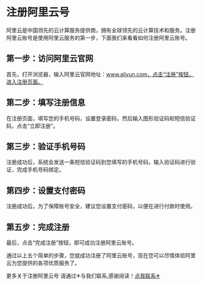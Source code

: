 # 注册阿里云号

阿里云是中国领先的云计算服务提供商，拥有全球领先的云计算技术和服务。注册阿里云账号是使用阿里云服务的第一步，下面我们来看看如何注册阿里云账号。

## 第一步：访问阿里云官网

首先，打开浏览器，输入阿里云官网地址：www.aliyun.com，点击“注册”按钮，进入注册页面。

## 第二步：填写注册信息

在注册页面，填写您的手机号码，设置登录密码，然后输入图形验证码和短信验证码，点击“立即注册”。

## 第三步：验证手机号码

注册成功后，系统会发送一条短信验证码到您填写的手机号码，输入验证码进行验证，完成手机号码绑定。

## 第四步：设置支付密码

注册成功后，为了保障账号安全，建议您设置支付密码，以便在进行付款时使用。

## 第五步：完成注册

最后，点击“完成注册”按钮，即可成功注册阿里云账号。

通过以上五个简单的步骤，您就成功注册了阿里云账号，现在您可以尽情体验阿里云为您提供的各项优质服务了。

更多关于注册阿里云号 请通过✈与我们联系,感谢阅读！[点我联系✈](https://mail.k02.cc)